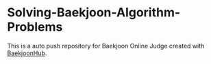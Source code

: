 # Solving-Baekjoon-Algorithm-Problems
This is a auto push repository for Baekjoon Online Judge created with [BaekjoonHub](https://github.com/BaekjoonHub/BaekjoonHub).
